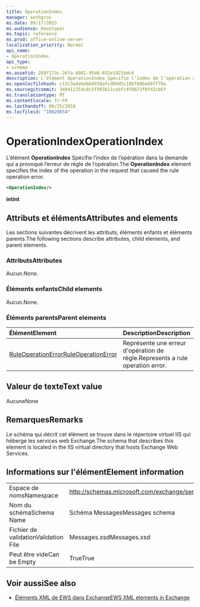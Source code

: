 ```yaml
---
title: OperationIndex
manager: sethgros
ms.date: 09/17/2015
ms.audience: Developer
ms.topic: reference
ms.prod: office-online-server
localization_priority: Normal
api_name:
- OperationIndex
api_type:
- schema
ms.assetid: 289f173c-26fa-4981-95dd-652e1921bdc6
description: L’élément OperationIndex Spécifie l’index de l’opération dans la demande qui a provoqué l’erreur de règle de l’opération.
ms.openlocfilehash: c13c3a4abebb4938afcd99d5c18bf880a60ff70a
ms.sourcegitcommit: 34041125dc8c5f993b21cebfc4f8b72f0fd2cb6f
ms.translationtype: MT
ms.contentlocale: fr-FR
ms.lasthandoff: 06/25/2018
ms.locfileid: "19828654"
---
```

# <a name="operationindex"></a><span data-ttu-id="732b6-103">OperationIndex</span><span class="sxs-lookup"><span data-stu-id="732b6-103">OperationIndex</span></span>

<span data-ttu-id="732b6-104">L’élément **OperationIndex** Spécifie l’index de l’opération dans la demande qui a provoqué l’erreur de règle de l’opération.</span><span class="sxs-lookup"><span data-stu-id="732b6-104">The **OperationIndex** element specifies the index of the operation in the request that caused the rule operation error.</span></span> 
  
```XML
<OperationIndex/>
```

 <span data-ttu-id="732b6-105">**int**</span><span class="sxs-lookup"><span data-stu-id="732b6-105">**int**</span></span>
## <a name="attributes-and-elements"></a><span data-ttu-id="732b6-106">Attributs et éléments</span><span class="sxs-lookup"><span data-stu-id="732b6-106">Attributes and elements</span></span>

<span data-ttu-id="732b6-107">Les sections suivantes décrivent les attributs, éléments enfants et éléments parents.</span><span class="sxs-lookup"><span data-stu-id="732b6-107">The following sections describe attributes, child elements, and parent elements.</span></span>
  
### <a name="attributes"></a><span data-ttu-id="732b6-108">Attributs</span><span class="sxs-lookup"><span data-stu-id="732b6-108">Attributes</span></span>

<span data-ttu-id="732b6-109">Aucun.</span><span class="sxs-lookup"><span data-stu-id="732b6-109">None.</span></span>
  
### <a name="child-elements"></a><span data-ttu-id="732b6-110">Éléments enfants</span><span class="sxs-lookup"><span data-stu-id="732b6-110">Child elements</span></span>

<span data-ttu-id="732b6-111">Aucun.</span><span class="sxs-lookup"><span data-stu-id="732b6-111">None.</span></span>
  
### <a name="parent-elements"></a><span data-ttu-id="732b6-112">Éléments parents</span><span class="sxs-lookup"><span data-stu-id="732b6-112">Parent elements</span></span>

|<span data-ttu-id="732b6-113">**Élément**</span><span class="sxs-lookup"><span data-stu-id="732b6-113">**Element**</span></span>|<span data-ttu-id="732b6-114">**Description**</span><span class="sxs-lookup"><span data-stu-id="732b6-114">**Description**</span></span>|
|:-----|:-----|
|[<span data-ttu-id="732b6-115">RuleOperationError</span><span class="sxs-lookup"><span data-stu-id="732b6-115">RuleOperationError</span></span>](ruleoperationerror.md) <br/> |<span data-ttu-id="732b6-116">Représente une erreur d'opération de règle.</span><span class="sxs-lookup"><span data-stu-id="732b6-116">Represents a rule operation error.</span></span>  <br/> |
   
## <a name="text-value"></a><span data-ttu-id="732b6-117">Valeur de texte</span><span class="sxs-lookup"><span data-stu-id="732b6-117">Text value</span></span>

<span data-ttu-id="732b6-118">Aucune</span><span class="sxs-lookup"><span data-stu-id="732b6-118">None</span></span>
  
## <a name="remarks"></a><span data-ttu-id="732b6-119">Remarques</span><span class="sxs-lookup"><span data-stu-id="732b6-119">Remarks</span></span>

<span data-ttu-id="732b6-120">Le schéma qui décrit cet élément se trouve dans le répertoire virtuel IIS qui héberge les services web Exchange.</span><span class="sxs-lookup"><span data-stu-id="732b6-120">The schema that describes this element is located in the IIS virtual directory that hosts Exchange Web Services.</span></span>
  
## <a name="element-information"></a><span data-ttu-id="732b6-121">Informations sur l'élément</span><span class="sxs-lookup"><span data-stu-id="732b6-121">Element information</span></span>

|||
|:-----|:-----|
|<span data-ttu-id="732b6-122">Espace de noms</span><span class="sxs-lookup"><span data-stu-id="732b6-122">Namespace</span></span>  <br/> |http://schemas.microsoft.com/exchange/services/2006/messages  <br/> |
|<span data-ttu-id="732b6-123">Nom du schéma</span><span class="sxs-lookup"><span data-stu-id="732b6-123">Schema Name</span></span>  <br/> |<span data-ttu-id="732b6-124">Schéma Messages</span><span class="sxs-lookup"><span data-stu-id="732b6-124">Messages schema</span></span>  <br/> |
|<span data-ttu-id="732b6-125">Fichier de validation</span><span class="sxs-lookup"><span data-stu-id="732b6-125">Validation File</span></span>  <br/> |<span data-ttu-id="732b6-126">Messages.xsd</span><span class="sxs-lookup"><span data-stu-id="732b6-126">Messages.xsd</span></span>  <br/> |
|<span data-ttu-id="732b6-127">Peut être vide</span><span class="sxs-lookup"><span data-stu-id="732b6-127">Can be Empty</span></span>  <br/> |<span data-ttu-id="732b6-128">True</span><span class="sxs-lookup"><span data-stu-id="732b6-128">True</span></span>  <br/> |
   
## <a name="see-also"></a><span data-ttu-id="732b6-129">Voir aussi</span><span class="sxs-lookup"><span data-stu-id="732b6-129">See also</span></span>



- [<span data-ttu-id="732b6-130">Éléments XML de EWS dans Exchange</span><span class="sxs-lookup"><span data-stu-id="732b6-130">EWS XML elements in Exchange</span></span>](ews-xml-elements-in-exchange.md)

